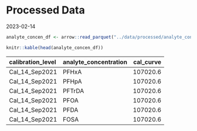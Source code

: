 Processed Data
================
2023-02-14

``` r
analyte_concen_df <- arrow::read_parquet("../data/processed/analyte_concentrations.parquet")

knitr::kable(head(analyte_concen_df))
```

| calibration_level | analyte_concentration | cal_curve |
|:------------------|:----------------------|----------:|
| Cal_14_Sep2021    | PFHxA                 |  107020.6 |
| Cal_14_Sep2021    | PFHpA                 |  107020.6 |
| Cal_14_Sep2021    | PFTrDA                |  107020.6 |
| Cal_14_Sep2021    | PFOA                  |  107020.6 |
| Cal_14_Sep2021    | PFDA                  |  107020.6 |
| Cal_14_Sep2021    | FOSA                  |  107020.6 |
